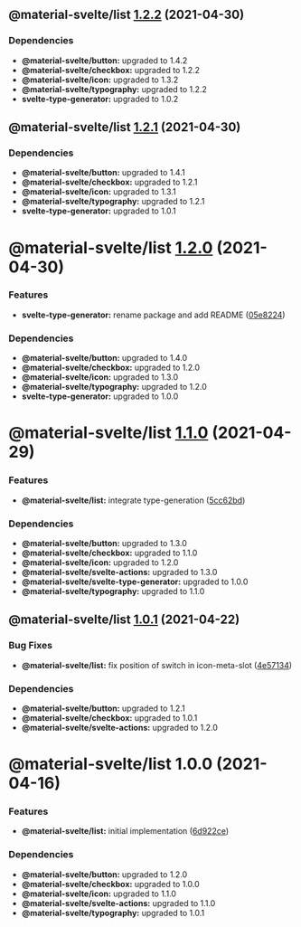 ## @material-svelte/list [1.2.2](https://github.com/material-svelte/material-svelte/compare/@material-svelte/list@1.2.1...@material-svelte/list@1.2.2) (2021-04-30)





### Dependencies

* **@material-svelte/button:** upgraded to 1.4.2
* **@material-svelte/checkbox:** upgraded to 1.2.2
* **@material-svelte/icon:** upgraded to 1.3.2
* **@material-svelte/typography:** upgraded to 1.2.2
* **svelte-type-generator:** upgraded to 1.0.2

## @material-svelte/list [1.2.1](https://github.com/material-svelte/material-svelte/compare/@material-svelte/list@1.2.0...@material-svelte/list@1.2.1) (2021-04-30)





### Dependencies

* **@material-svelte/button:** upgraded to 1.4.1
* **@material-svelte/checkbox:** upgraded to 1.2.1
* **@material-svelte/icon:** upgraded to 1.3.1
* **@material-svelte/typography:** upgraded to 1.2.1
* **svelte-type-generator:** upgraded to 1.0.1

# @material-svelte/list [1.2.0](https://github.com/material-svelte/material-svelte/compare/@material-svelte/list@1.1.0...@material-svelte/list@1.2.0) (2021-04-30)


### Features

* **svelte-type-generator:** rename package and add README ([05e8224](https://github.com/material-svelte/material-svelte/commit/05e8224fa6b1d6ec93c6b82ccf1bf0af3f2dc042))





### Dependencies

* **@material-svelte/button:** upgraded to 1.4.0
* **@material-svelte/checkbox:** upgraded to 1.2.0
* **@material-svelte/icon:** upgraded to 1.3.0
* **@material-svelte/typography:** upgraded to 1.2.0
* **svelte-type-generator:** upgraded to 1.0.0

# @material-svelte/list [1.1.0](https://github.com/material-svelte/material-svelte/compare/@material-svelte/list@1.0.1...@material-svelte/list@1.1.0) (2021-04-29)


### Features

* **@material-svelte/list:** integrate type-generation ([5cc62bd](https://github.com/material-svelte/material-svelte/commit/5cc62bd4b0dc9837d988ff13de46770846832835))





### Dependencies

* **@material-svelte/button:** upgraded to 1.3.0
* **@material-svelte/checkbox:** upgraded to 1.1.0
* **@material-svelte/icon:** upgraded to 1.2.0
* **@material-svelte/svelte-actions:** upgraded to 1.3.0
* **@material-svelte/svelte-type-generator:** upgraded to 1.0.0
* **@material-svelte/typography:** upgraded to 1.1.0

## @material-svelte/list [1.0.1](https://github.com/material-svelte/material-svelte/compare/@material-svelte/list@1.0.0...@material-svelte/list@1.0.1) (2021-04-22)


### Bug Fixes

* **@material-svelte/list:** fix position of switch in icon-meta-slot ([4e57134](https://github.com/material-svelte/material-svelte/commit/4e57134f5151e105a28a61de14eac49444099078))





### Dependencies

* **@material-svelte/button:** upgraded to 1.2.1
* **@material-svelte/checkbox:** upgraded to 1.0.1
* **@material-svelte/svelte-actions:** upgraded to 1.2.0

# @material-svelte/list 1.0.0 (2021-04-16)


### Features

* **@material-svelte/list:** initial implementation ([6d922ce](https://github.com/material-svelte/material-svelte/commit/6d922ce4aa8e678a3882a29f9a4b4c85683a8cba))





### Dependencies

* **@material-svelte/button:** upgraded to 1.2.0
* **@material-svelte/checkbox:** upgraded to 1.0.0
* **@material-svelte/icon:** upgraded to 1.1.0
* **@material-svelte/svelte-actions:** upgraded to 1.1.0
* **@material-svelte/typography:** upgraded to 1.0.1
